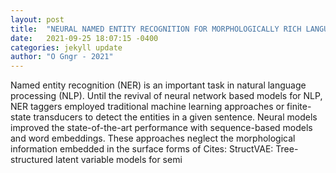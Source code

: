 ```yaml
---
layout: post
title:  "NEURAL NAMED ENTITY RECOGNITION FOR MORPHOLOGICALLY RICH LANGUAGES"
date:   2021-09-25 18:07:15 -0400
categories: jekyll update
author: "O Gngr - 2021"
---
```

Named entity recognition (NER) is an important task in natural language processing (NLP). Until the revival of neural network based models for NLP, NER taggers employed traditional machine learning approaches or finite-state transducers to detect the entities in a given sentence. Neural models improved the state-of-the-art performance with sequence-based models and word embeddings. These approaches neglect the morphological information embedded in the surface forms of Cites: StructVAE: Tree-structured latent variable models for semi